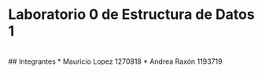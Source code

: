 # Laboratorio 0 de Estructura de Datos 1
<br>
## Integrantes
* Mauricio Lopez 1270818 
* Andrea Raxón 1193719

